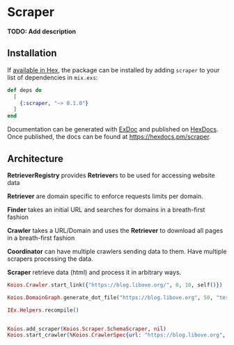 # Scraper

**TODO: Add description**

## Installation

If [available in Hex](https://hex.pm/docs/publish), the package can be installed
by adding `scraper` to your list of dependencies in `mix.exs`:

```elixir
def deps do
  [
    {:scraper, "~> 0.1.0"}
  ]
end
```

Documentation can be generated with [ExDoc](https://github.com/elixir-lang/ex_doc)
and published on [HexDocs](https://hexdocs.pm). Once published, the docs can
be found at <https://hexdocs.pm/scraper>.


## Architecture

**RetrieverRegistry** provides **Retriever**s to be used for accessing website data

**Retriever** are domain specific to enforce requests limits per domain.

**Finder** takes an initial URL and searches for domains in a breath-first fashion

**Crawler** takes a URL/Domain and uses the **Retriever** to download all pages in a breath-first fashion

**Coordinator** can have multiple crawlers sending data to them. Have multiple scrapers processing the data.

**Scraper** retrieve data (html) and process it in arbitrary ways.


```elixir
Koios.Crawler.start_link({"https://blog.libove.org/", 0, 10, self()})

Koios.DomainGraph.generate_dot_file("https://blog.libove.org", 50, "test.dot")

IEx.Helpers.recompile()


Koios.add_scraper(Koios.Scraper.SchemaScraper, nil)
Koios.start_crawler(%Koios.CrawlerSpec{url: "https://blog.libove.org", max_depth: 4, max_tasks: 400})

```